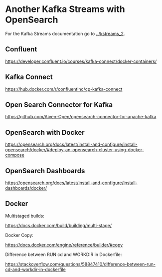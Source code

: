 # Another Kafka Streams with OpenSearch

For the Kafka Streams documentation go to [../kstreams_2](../kstreams_2).

## Confluent

https://developer.confluent.io/courses/kafka-connect/docker-containers/

## Kafka Connect

https://hub.docker.com/r/confluentinc/cp-kafka-connect

## Open Search Connector for Kafka

https://github.com/Aiven-Open/opensearch-connector-for-apache-kafka

## OpenSearch with Docker

https://opensearch.org/docs/latest/install-and-configure/install-opensearch/docker/#deploy-an-opensearch-cluster-using-docker-compose

## OpenSearch Dashboards

https://opensearch.org/docs/latest/install-and-configure/install-dashboards/docker/

## Docker

Multistaged builds: 

https://docs.docker.com/build/building/multi-stage/

Docker Copy:

https://docs.docker.com/engine/reference/builder/#copy

Difference between RUN cd and WORKDIR in Dockerfile:

https://stackoverflow.com/questions/58847410/difference-between-run-cd-and-workdir-in-dockerfile

